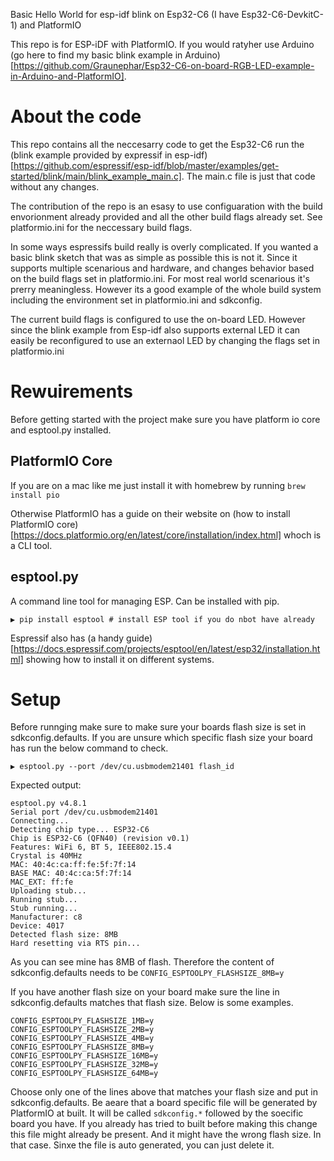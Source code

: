 Basic Hello World for esp-idf blink on Esp32-C6 (I have Esp32-C6-DevkitC-1) and PlatformIO

This repo is for ESP-iDF with PlatformIO. If you would ratyher use Arduino (go here to find my basic blink example in Arduino)[https://github.com/Graunephar/Esp32-C6-on-board-RGB-LED-example-in-Arduino-and-PlatformIO].

# About the code
This repo contains all the neccesarry code to get the Esp32-C6 run the (blink example provided by expressif in esp-idf)[https://github.com/espressif/esp-idf/blob/master/examples/get-started/blink/main/blink_example_main.c]. The main.c file is just that code without any changes. 

The contribution of the repo is an esasy to use configuaration with the build envorionment already provided and all the other build flags already set. See platformio.ini for the neccessary build flags. 

In some ways espressifs build really is overly complicated. If you wanted a basic blink sketch that was as simple as possible this is not it. Since it supports multiple scenarious and hardware, and changes behavior based on the build flags set in platformio.ini. For most real world scenarious it's prerry meaningless. However its a good example of the whole build system including the environment set in platformio.ini and sdkconfig.

The current build flags is configured to use the on-board LED. However since the blink example from Esp-idf also supports external LED it can easily be reconfigured to use an externaol LED by changing the flags set in platformio.ini

# Rewuirements
Before getting started with the project make sure you have platform io core and esptool.py installed. 

## PlatformIO Core
If you are on a mac like me just install it with homebrew by running `brew install pio`

Otherwise PlatformIO has a guide on their website on (how to install PlatformIO core)[https://docs.platformio.org/en/latest/core/installation/index.html] whoch is a CLI tool. 

## esptool.py
A command line tool for managing ESP. Can be installed with pip. 
````
▶ pip install esptool # install ESP tool if you do nbot have already
````

Espressif also has (a handy guide)[https://docs.espressif.com/projects/esptool/en/latest/esp32/installation.html] showing how to install it on different systems.

# Setup

Before runnging make sure to make sure your boards flash size is set in sdkconfig.defaults. If you are unsure which specific flash size your board has run the below command to check. 

````
▶ esptool.py --port /dev/cu.usbmodem21401 flash_id

````

Expected output:
````
esptool.py v4.8.1
Serial port /dev/cu.usbmodem21401
Connecting...
Detecting chip type... ESP32-C6
Chip is ESP32-C6 (QFN40) (revision v0.1)
Features: WiFi 6, BT 5, IEEE802.15.4
Crystal is 40MHz
MAC: 40:4c:ca:ff:fe:5f:7f:14
BASE MAC: 40:4c:ca:5f:7f:14
MAC_EXT: ff:fe
Uploading stub...
Running stub...
Stub running...
Manufacturer: c8
Device: 4017
Detected flash size: 8MB
Hard resetting via RTS pin...
````

As you can see mine has 8MB of flash. Therefore the content of sdkconfig.defaults needs to be `CONFIG_ESPTOOLPY_FLASHSIZE_8MB=y`

If you have another flash size on your board make sure the line in sdkconfig.defaults matches that flash size. Below is some examples. 

````
CONFIG_ESPTOOLPY_FLASHSIZE_1MB=y
CONFIG_ESPTOOLPY_FLASHSIZE_2MB=y
CONFIG_ESPTOOLPY_FLASHSIZE_4MB=y
CONFIG_ESPTOOLPY_FLASHSIZE_8MB=y
CONFIG_ESPTOOLPY_FLASHSIZE_16MB=y
CONFIG_ESPTOOLPY_FLASHSIZE_32MB=y
CONFIG_ESPTOOLPY_FLASHSIZE_64MB=y
````

Choose only one of the lines above that matches your flash size and put in sdkconfig.defaults. Be aeare that a board specific file will be generated by PlatformIO at built. It will be called `sdkconfig.*` followed by the soecific board you have. If you already has tried to built before making this change this file might already be present. And it might have the wrong flash size. In that case. Sinxe the file is auto generated, you can just delete it. 

